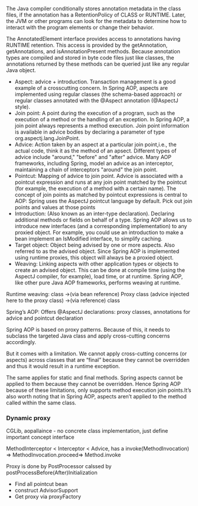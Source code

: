 The Java compiler conditionally stores annotation metadata in the class files, if the annotation has a RetentionPolicy of CLASS or RUNTIME. Later, the JVM or other programs can look for the metadata to determine how to interact with the program elements or change their behavior.

The AnnotatedElement interface provides access to annotations having RUNTIME retention. This access is provided by the getAnnotation, getAnnotations, and isAnnotationPresent methods. Because annotation types are compiled and stored in byte code files just like classes, the annotations returned by these methods can be queried just like any regular Java object.

* Aspect: advice + introduction.  Transaction management is a good example of a crosscutting concern. In Spring AOP, aspects are implemented using regular classes (the schema-based approach) or regular classes annotated with the @Aspect annotation (@AspectJ style).
* Join point: A point during the execution of a program, such as the execution of a method or the handling of an exception. In Spring AOP, a join point always represents a method execution. Join point information is available in advice bodies by declaring a parameter of type org.aspectj.lang.JoinPoint.
* Advice: Action taken by an aspect at a particular join point,i.e., the actual code, think it as the method of an apsect. Different types of advice include "around," "before" and "after" advice. Many AOP frameworks, including Spring, model an advice as an interceptor, maintaining a chain of interceptors "around" the join point.
* Pointcut: Mapping of advice to join point. Advice is associated with a pointcut expression and runs at any join point matched by the pointcut (for example, the execution of a method with a certain name). The concept of join points as matched by pointcut expressions is central to AOP: Spring uses the AspectJ pointcut language by default. Pick out join points and values at those points
* Introduction: (Also known as an inter-type declaration). Declaring additional methods or fields on behalf of a type. Spring AOP allows us to introduce new interfaces (and a corresponding implementation) to any proxied object. For example, you could use an introduction to make a bean implement an IsModified interface, to simplify caching.
* Target object: Object being advised by one or more aspects. Also referred to as the advised object. Since Spring AOP is implemented using runtime proxies, this object will always be a proxied object.
* Weaving: Linking aspects with other application types or objects to create an advised object. This can be done at compile time (using the AspectJ compiler, for example), load time, or at runtime. Spring AOP, like other pure Java AOP frameworks, performs weaving at runtime.

Runtime weaving: class ->(via bean reference) Proxy class (advice injected here to the proxy class)  ->(via reference) class

Spring’s AOP: Offers @AspectJ declarations: proxy classes, annotations for advice and pointcut declaration

Spring AOP is based on proxy patterns. Because of this, it needs to subclass the targeted Java class and apply cross-cutting concerns accordingly.

But it comes with a limitation. We cannot apply cross-cutting concerns (or aspects) across classes that are “final” because they cannot be overridden and thus it would result in a runtime exception.

The same applies for static and final methods. Spring aspects cannot be applied to them because they cannot be overridden. Hence Spring AOP because of these limitations, only supports method execution join points.It’s also worth noting that in Spring AOP, aspects aren’t applied to the method called within the same class.

### Dynamic proxy
CGLib, aopallaince - no concrete class implementation, just define important concept interface

MethodInterceptor < Interceptor < Advice, has a invoke(MethodInvocation) => MethodInvocation.proceed=> Method.invoke

Proxy is done by PostProcessor calssed by postProcessBefore(After)Initialization

* Find all pointcut bean
* construct AdvisorSupport
* Get proxy via proxyFactory



